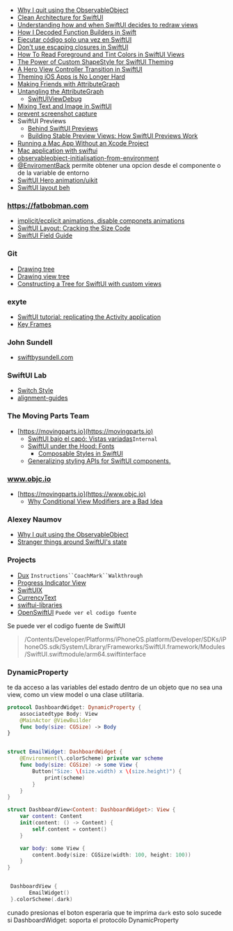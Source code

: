 - [Why I quit using the ObservableObject](https://nalexn.github.io/swiftui-observableobject/)
- [Clean Architecture for SwiftUI](https://nalexn.github.io/clean-architecture-swiftui/)
- [Understanding how and when SwiftUI decides to redraw views](https://www.donnywals.com/understanding-how-and-when-swiftui-decides-to-redraw-views/)
- [How I Decoded Function Builders in Swift](https://medium.com/swift-india/how-i-decoded-function-builders-in-swift-be21e9f13429)
- [Ejecutar código solo una vez en SwiftUI](https://www.swiftjectivec.com/swiftui-run-code-only-once-versus-onappear-or-task/)
- [Don't use escaping closures in SwiftUI](https://rensbr.eu/blog/swiftui-escaping-closures/)
- [How To Read Foreground and Tint Colors in SwiftUI Views](https://kylehugh.es/documents/how-to-read-foreground-and-tint-colors-in-swiftui-views/)
- [The Power of Custom ShapeStyle for SwiftUI Theming](https://freiwald.dev/posts/custom-environment-colors/)
- [A Hero View Controller Transition in SwiftUI](https://shadowfacts.net/2023/swiftui-hero-transition/)
- [Theming iOS Apps is No Longer Hard](https://shadowfacts.net/2023/custom-traits/)
- [Making Friends with AttributeGraph](https://saagarjha.com/blog/2024/02/27/making-friends-with-attributegraph/)
- [Untangling the AttributeGraph](https://rensbr.eu/blog/swiftui-attribute-graph/)
	- [SwiftUIViewDebug](https://github.com/OpenSwiftUIProject/SwiftUIViewDebug)
- [Mixing Text and Image in SwiftUI](https://fatbobman.com/en/posts/mixing_text_and_graphics_with_text_in_swiftui/)
- [prevent screenshot capture](https://www.createwithswift.com/prevent-screenshot-capture-of-sensitive-swiftui-views/)
- SwiftUI Previews
	- [Behind SwiftUI Previews](https://www.guardsquare.com/blog/behind-swiftui-previews)
 	- [Building Stable Preview Views: How SwiftUI Previews Work](https://fatbobman.com/en/posts/how-swiftui-preview-works/)
- [Running a Mac App Without an Xcode Project](https://www.objc.io/blog/2020/05/19/swiftui-without-an-xcodeproj/)
- [Mac application with swiftui](https://www.alwaysrightinstitute.com/tows/)
- [observableobject-initialisation-from-environment](https://medium.com/@pavel-holec/observableobject-initialisation-from-environment-2efa054de06d)
- [@EnviromentBack](https://www.magnuskahr.dk/posts/2022/12/introducing-the-environmentBacked-property-wrapper/) permite obtener una opcion desde el componente o de la variable de entorno
- [SwiftUI Hero animation/uikit](https://shadowfacts.net/2023/swiftui-hero-transition/)
- [SwiftUI layout beh](https://defagos.github.io/understanding_swiftui_layout_behaviors/)

### https://fatbobman.com
- [implicit/ecplicit animations, disable componets animations](https://fatbobman.com/en/posts/mastering-transaction/)
- [SwiftUI Layout: Cracking the Size Code](https://fatbobman.com/en/posts/layout-dimensions-2/)
- [SwiftUI Field Guide](https://www.swiftuifieldguide.com/layout/alignment/#customAlignmentIDs)

### Git

- [Drawing tree](https://gist.github.com/chriseidhof/b5f91ca23f7b98307c066218d4b119ff)
- [Drawing view tree](https://gist.github.com/chriseidhof/d23f82f8a9e85e75bc02be220326199a) 
- [Constructing a Tree for SwiftUI with custom views](https://gist.github.com/chriseidhof/d23f82f8a9e85e75bc02be220326199a)

### exyte

- [SwiftUI tutorial: replicating the Activity application](https://exyte.com/blog/swiftui-tutorial-replicating-activity-application)
- [Key Frames](https://exyte.com/blog/keyframes-ios17)

### John Sundell

 - [swiftbysundell.com](https://www.swiftbysundell.com/tags/swiftui/)

### SwiftUI Lab

 - [Switch Style](https://swiftui-lab.com/custom-styling/)
 - [alignment-guides](https://swiftui-lab.com/alignment-guides/)

### The Moving Parts Team
 - [https://movingparts.io](https://movingparts.io)
	 - [SwiftUI bajo el capó: Vistas variadas](https://movingparts.io/variadic-views-in-swiftui)`Internal`
	 - [SwiftUI under the Hood: Fonts](https://movingparts.io/fonts-in-swiftui)
         - [Composable Styles in SwiftUI](https://movingparts.io/composable-styles-in-swiftui)
  	 - [Generalizing styling APIs for SwiftUI components.](https://swiftaddict.com/blog/styling)

### www.objc.io
 - [https://movingparts.io](https://www.objc.io)
	- [Why Conditional View Modifiers are a Bad Idea](https://www.objc.io/blog/2021/08/24/conditional-view-modifiers/)

### Alexey Naumov
- [Why I quit using the ObservableObject](https://nalexn.github.io/swiftui-observableobject/)
- [Stranger things around SwiftUI's state](https://nalexn.github.io/stranger-things-swiftui-state/)
 
### Projects

- [Dux](https://github.com/jakeheis/Dux/) `Instructions``CoachMark``Walkthrough`
- [Progress Indicator View](https://github.com/exyte/ProgressIndicatorView)
- [SwiftUIX](https://github.com/SwiftUIX/SwiftUIX)
- [CurrencyText](https://github.com/marinofelipe/CurrencyText)
- [swiftui-libraries](https://github.com/Toni77777/awesome-swiftui-libraries)
- [OpenSwiftUI](https://github.com/Cosmo/OpenSwiftUI) `Puede ver el codigo fuente`

Se puede ver el codigo fuente de SwiftUI
> /Contents/Developer/Platforms/iPhoneOS.platform/Developer/SDKs/iPhoneOS.sdk/System/Library/Frameworks/SwiftUI.framework/Modules/SwiftUI.swiftmodule/arm64.swiftinterface

### DynamicProperty

te da acceso a las variables del estado dentro de un objeto que no sea una view, como un view model o una clase utilitaria.

```swift
protocol DashboardWidget: DynamicProperty {
    associatedtype Body: View
    @MainActor @ViewBuilder
    func body(size: CGSize) -> Body
}


struct EmailWidget: DashboardWidget {
    @Environment(\.colorScheme) private var scheme
    func body(size: CGSize) -> some View {
        Button("Size: \(size.width) x \(size.height)") {
            print(scheme)
        }
    }
}

struct DashboardView<Content: DashboardWidget>: View {
    var content: Content
    init(content: () -> Content) {
        self.content = content()
    }

    var body: some View {
        content.body(size: CGSize(width: 100, height: 100))
    }
}


 DashboardView {
       EmailWidget()
 }.colorScheme(.dark)
```

cunado presionas el boton esperaria que te imprima `dark` esto solo sucede si  DashboardWidget: soporta el protocólo  DynamicProperty
